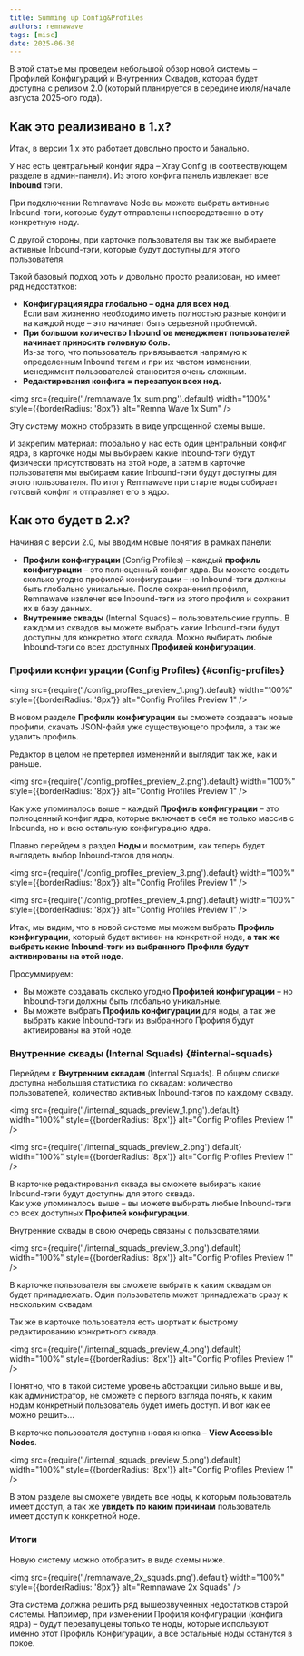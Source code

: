 ```yaml
---
title: Summing up Config&Profiles
authors: remnawave
tags: [misc]
date: 2025-06-30
---
```


В этой статье мы проведем небольшой обзор новой системы – Профилей Конфигураций и Внутренних Сквадов, которая будет доступна с релизом 2.0 (который планируется в середине июля/начале августа 2025-ого года).

<!-- truncate -->

## Как это реализивано в 1.x?

Итак, в версии 1.x это работает довольно просто и банально.

У нас есть центральный конфиг ядра – Xray Config (в соотвествующем разделе в админ-панели). Из этого конфига панель извлекает все **Inbound** тэги.

При подключении Remnawave Node вы можете выбрать активные Inbound-тэги, которые будут отправлены непосредственно в эту конкретную ноду.

С другой стороны, при карточке пользователя вы так же выбираете активные Inbound-тэги, которые будут доступны для этого пользователя.

Такой базовый подход хоть и довольно просто реализован, но имеет ряд недостатков:

- **Конфигурация ядра глобально – одна для всех нод.**  
  Если вам жизненно необходимо иметь полностью разные конфиги на каждой ноде – это начинает быть серьезной проблемой.
- **При большом количество Inbound'ов менеджмент пользователей начинает приносить головную боль.**  
  Из-за того, что пользователь привязывается напрямую к определенным Inbound тегам и при их частом изменении, менеджмент пользователей становится очень сложным.
- **Редактирования конфига = перезапуск всех нод.**

<img src={require('./remnawave_1x_sum.png').default} width="100%" style={{borderRadius: '8px'}} alt="Remna Wave 1x Sum" />

Эту систему можно отобразить в виде упрощенной схемы выше.

И закрепим материал: глобально у нас есть один центральный конфиг ядра, в карточке ноды мы выбираем какие Inbound-тэги будут физически присутствовать на этой ноде, а затем в карточке пользователя мы выбираем какие Inbound-тэги будут доступны для этого пользователя. По итогу Remnawave при старте ноды собирает готовый конфиг и отправляет его в ядро.

## Как это будет в 2.x?

Начиная с версии 2.0, мы вводим новые понятия в рамках панели:

- **Профили конфигурации** (Config Profiles) – каждый **профиль конфигурации** – это полноценный конфиг ядра. Вы можете создать сколько угодно профилей конфигурации – но Inbound-тэги должны быть глобально уникальные. После сохранения профиля, Remnawave извлечет все Inbound-тэги из этого профиля и сохранит их в базу данных.
- **Внутренние сквады** (Internal Squads) – пользовательские группы. В каждом из сквадов вы можете выбрать какие Inbound-тэги будут доступны для конкретно этого сквада. Можно выбирать любые Inbound-тэги со всех доступных **Профилей конфигурации**.

### Профили конфигурации (Config Profiles) {#config-profiles}

<img src={require('./config_profiles_preview_1.png').default} width="100%" style={{borderRadius: '8px'}} alt="Config Profiles Preview 1" />

В новом разделе **Профили конфигурации** вы сможете создавать новые профили, скачать JSON-файл уже существующего профиля, а так же удалить профиль.

Редактор в целом не претерпел изменений и выглядит так же, как и раньше.

<img src={require('./config_profiles_preview_2.png').default} width="100%" style={{borderRadius: '8px'}} alt="Config Profiles Preview 1" />

Как уже упоминалось выше – каждый **Профиль конфигурации** – это полноценный конфиг ядра, которые включает в себя не только массив с Inbounds, но и всю остальную конфигурацию ядра.

Плавно перейдем в раздел **Ноды** и посмотрим, как теперь будет выглядеть выбор Inbound-тэгов для ноды.

<img src={require('./config_profiles_preview_3.png').default} width="100%" style={{borderRadius: '8px'}} alt="Config Profiles Preview 1" />

<img src={require('./config_profiles_preview_4.png').default} width="100%" style={{borderRadius: '8px'}} alt="Config Profiles Preview 1" />

Итак, мы видим, что в новой системе мы можем выбрать **Профиль конфигурации**, который будет активен на конкретной ноде, **а так же выбрать какие Inbound-тэги из выбранного Профиля будут активированы на этой ноде**.

Просуммируем:

- Вы можете создавать сколько угодно **Профилей конфигурации** – но Inbound-тэги должны быть глобально уникальные.
- Вы можете выбрать **Профиль конфигурации** для ноды, а так же выбрать какие Inbound-тэги из выбранного Профиля будут активированы на этой ноде.

### Внутренние сквады (Internal Squads) {#internal-squads}

Перейдем к **Внутренним сквадам** (Internal Squads). В общем списке доступна небольшая статистика по сквадам: количество пользователей, количество активных Inbound-тэгов по каждому скваду.

<img src={require('./internal_squads_preview_1.png').default} width="100%" style={{borderRadius: '8px'}} alt="Config Profiles Preview 1" />

<img src={require('./internal_squads_preview_2.png').default} width="100%" style={{borderRadius: '8px'}} alt="Config Profiles Preview 1" />

В карточке редактирования сквада вы сможете выбирать какие Inbound-тэги будут доступны для этого сквада.  
Как уже упоминалось выше – вы можете выбирать любые Inbound-тэги со всех доступных **Профилей конфигурации**.

Внутренние сквады в свою очередь связаны с пользователями.

<img src={require('./internal_squads_preview_3.png').default} width="100%" style={{borderRadius: '8px'}} alt="Config Profiles Preview 1" />

В карточке пользователя вы сможете выбрать к каким сквадам он будет принадлежать. Один пользователь может принадлежать сразу к нескольким сквадам.

Так же в карточке пользователя есть шорткат к быстрому редактированию конкретного сквада.

<img src={require('./internal_squads_preview_4.png').default} width="100%" style={{borderRadius: '8px'}} alt="Config Profiles Preview 1" />

Понятно, что в такой системе уровень абстракции сильно выше и вы, как администратор, не сможете с первого взгляда понять, к каким нодам конкретный пользователь будет иметь доступ. И вот как ее можно решить...

В карточке пользователя доступна новая кнопка – **View Accessible Nodes**.

<img src={require('./internal_squads_preview_5.png').default} width="100%" style={{borderRadius: '8px'}} alt="Config Profiles Preview 1" />

В этом разделе вы сможете увидеть все ноды, к которым пользователь имеет доступ, а так же **увидеть по каким причинам** пользователь имеет доступ к конкретной ноде.

### Итоги

Новую систему можно отобразить в виде схемы ниже.

<img src={require('./remnawave_2x_squads.png').default} width="100%" style={{borderRadius: '8px'}} alt="Remnawave 2x Squads" />

Эта система должна решить ряд вышеозвученных недостатков старой системы. Например, при изменении Профиля конфигурации (конфига ядра) – будут перезапущены только те ноды, которые используют именно этот Профиль Конфигурации, а все остальные ноды останутся в покое.
